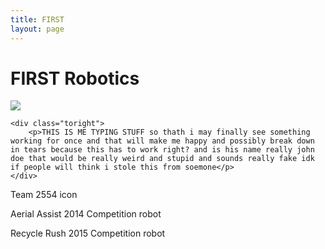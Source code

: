 ```yaml
---
title: FIRST
layout: page
---
```

# FIRST Robotics

<div class="side-by-side">
    <div class="toleft">
        <img class="image" src="https://github.com/susan-z/susan-z.github.io/blob/master/img/robotheader.jpg?raw=true">
    </div>

    <div class="toright">
        <p>THIS IS ME TYPING STUFF so thath i may finally see something working for once and that will make me happy and possibly break down in tears because this has to work right? and is his name really john doe that would be really weird and stupid and sounds really fake idk if people will think i stole this from soemone</p>
    </div>
</div>

[](https://github.com/susan-z/susan-z.github.io/blob/master/img/warhawksicon.png?raw=true)
<figcaption class="caption">Team 2554 icon</figcaption>

[](https://github.com/susan-z/susan-z.github.io/blob/master/img/warhawkspic1%20Cropped.jpg?raw=true)
<figcaption class="caption">Aerial Assist 2014 Competition robot</figcaption>

[](https://github.com/susan-z/susan-z.github.io/blob/master/img/recyclerush.JPG?raw=true)
<figcaption class="caption">Recycle Rush 2015 Competition robot</figcaption>
